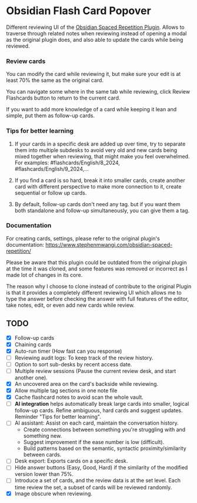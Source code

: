 # Obsidian Flash Card Popover
Different reviewing UI of the [Obsidian Spaced Repetition Plugin](https://github.com/st3v3nmw/obsidian-spaced-repetition/). Allows to traverse through related notes when reviewing instead of opening a modal as the original plugin does, and also able to update the cards while being reviewed.

### Review cards
You can modify the card while reviewing it, but make sure your edit is at least 70% the same as the original card.

You can navigate some where in the same tab while reviewing, click Review Flashcards button to return to the current card.

If you want to add more knowledge of a card while keeping it lean and simple, put them as follow-up cards.

### Tips for better learning
1. If your cards in a specific desk are added up over time, try to separate them into multiple subdesks to avoid very old and new cards being mixed together when reviewing, that might make you feel overwhelmed. For examples: #flashcards/English/8_2024, #flashcards/English/9_2024,...

2. If you find a card is so hard, break it into smaller cards, create another card with different perspective to make more connection to it, create sequential or follow up cards.

3. By default, follow-up cards don't need any tag. but if you want them both standalone and follow-up simultaneously, you can give them a tag.


### Documentation
For creating cards, settings, please refer to the original plugin's documentation: https://www.stephenmwangi.com/obsidian-spaced-repetition/

Please be aware that this plugin could be outdated from the original plugin at the time it was cloned, and some features was removed or incorrect as I made lot of changes in its core.

The reason why I choose to clone instead of contribute to the original Plugin is that it provides a completely different reviewing UI which allows me to type the answer before checking the answer with full features of the editor, take notes, edit, or even add new cards while review.

## TODO
- [x] Follow-up cards
- [x] Chaining cards
- [x] Auto-run timer (How fast can you response)
- [ ] Reviewing audit logs: To keep track of the review history.
- [ ] Option to sort sub-desks by recent access date.
- [ ] Multiple review sessions (Pause the current review desk, and start another one).
- [x] An uncovered area on the card's backside while reviewing.
- [x] Allow multiple tag sections in one note file
- [x] Cache flashcard notes to avoid scan the whole vault.
- [ ] **AI integration** helps automatically break large cards into smaller, logical follow-up cards. Refine ambiguous, hard cards and suggest updates. Reminder "Tips for better learning".
- [ ] AI assistant: Assist on each card, maintain the conversation history.
    - Create connections between something you're struggling with and something new.
    - Suggest improvement if the ease number is low (difficult).
    - Build patterns based on the semantic, syntactic proximity/similarity between cards.
- [ ] Desk export: Exports cards on a specific desk.
- [ ] Hide answer buttons (Easy, Good, Hard) if the similarity of the modified version lower than 75%.
- [ ] Introduce a set of cards, and the review data is at the set level. Each time review the set, a subset of cards will be reviewed randomly.
- [x] Image obscure when reviewing.
